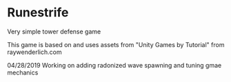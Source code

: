 # Runestrife
Very simple tower defense game

This game is based on and uses assets from "Unity Games by Tutorial" from raywenderlich.com

04/28/2019
Working on adding radonized wave spawning and tuning gmae mechanics
